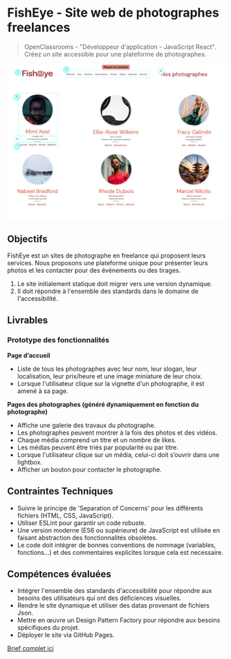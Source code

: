 
# FishEye - Site web de photographes freelances

> OpenClassrooms - "Développeur d'application - JavaScript React".  
> Créez un site accessible pour une plateforme de photographes.

![Website Mockup](./assets/mockup_readme.png)

## Objectifs

FishEye est un sites de photographe en freelance qui proposent leurs services. Nous proposons une plateforme unique pour présenter leurs photos et les contacter pour des événements ou des tirages.

1. Le site initialement statique doit migrer vers une version dynamique.
2. Il doit répondre à l'ensemble des standards dans le domaine de l'accessibilité.

## Livrables

### Prototype des fonctionnalités

**Page d’accueil**
- Liste de tous les photographes avec leur nom, leur slogan, leur localisation, leur prix/heure et une image miniature de leur choix.
- Lorsque l'utilisateur clique sur la vignette d'un photographe, il est amené à sa page.

**Pages des photographes (généré dynamiquement en fonction du photographe)**
- Affiche une galerie des travaux du photographe.
- Les photographes peuvent montrer à la fois des photos et des vidéos.
- Chaque média comprend un titre et un nombre de likes.
- Les médias peuvent être triés par popularité ou par titre.
- Lorsque l'utilisateur clique sur un média, celui-ci doit s’ouvrir dans une lightbox.
- Afficher un bouton pour contacter le photographe.

## Contraintes Techniques

- Suivre le principe de 'Separation of Concerns' pour les différents fichiers (HTML, CSS, JavaScript).
- Utiliser ESLint pour garantir un code robuste.
- Une version moderne (ES6 ou supérieure) de JavaScript est utilisée en faisant abstraction des fonctionnalités obsolètes.
- Le code doit intégrer de bonnes conventions de nommage (variables, fonctions...) et des commentaires explicites lorsque cela est necessaire.

## Compétences évaluées

- Intégrer l'ensemble des standards d'accessibilité pour répondre aux besoins des utilisateurs qui ont des déficiences visuelles.
- Rendre le site dynamique et utiliser des datas provenant de fichiers Json.
- Mettre en œuvre un Design Pattern Factory pour répondre aux besoins spécifiques du projet. 
- Déployer le site via GitHub Pages.

[Brief complet ici](https://course.oc-static.com/projects/Front-End+V2/P5+Javascript+%26+Accessibility/Notes+de+reunion.pdf)

